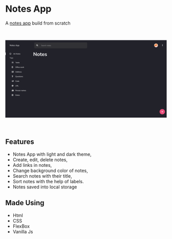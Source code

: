 # Notes App
 A [notes app](https://note-it-arshwebdev.vercel.app) build from scratch

<br>

![alt text](assets/images/screenshot.png "Screenshot")

<br>

## Features

- Notes App with light and dark theme,
- Create, edit, delete notes,
- Add links in notes,
- Change background color of notes,
- Search notes with their title,
- Sort notes with the help of labels.
- Notes saved into local storage

## Made Using

- Html
- CSS
- FlexBox
- Vanilla Js
